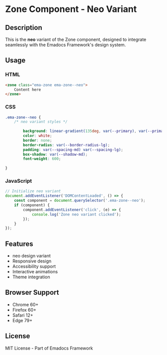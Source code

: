 # Zone Component - Neo Variant

## Description
This is the **neo** variant of the Zone component, designed to integrate seamlessly with the Emadocs Framework's design system.

## Usage

### HTML
```html
<zone class="ema-zone ema-zone--neo">
    Content here
</zone>
```

### CSS
```css
.ema-zone--neo {
    /* neo variant styles */
    
        background: linear-gradient(135deg, var(--primary), var(--primary-dark));
        color: white;
        border: none;
        border-radius: var(--border-radius-lg);
        padding: var(--spacing-md) var(--spacing-lg);
        box-shadow: var(--shadow-md);
        font-weight: 600;
    
}
```

### JavaScript
```javascript
// Initialize neo variant
document.addEventListener('DOMContentLoaded', () => {
    const component = document.querySelector('.ema-zone--neo');
    if (component) {
        component.addEventListener('click', (e) => {
            console.log('Zone neo variant clicked');
        });
    }
});
```

## Features
- neo design variant
- Responsive design
- Accessibility support
- Interactive animations
- Theme integration

## Browser Support
- Chrome 60+
- Firefox 60+
- Safari 12+
- Edge 79+

## License
MIT License - Part of Emadocs Framework
